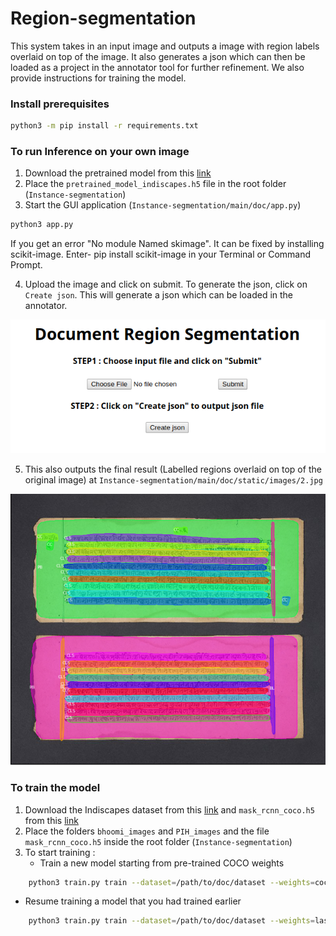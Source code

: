 # Region-segmentation

This system takes in an input image and outputs a image with region labels overlaid on top of the image. It also generates a json which can then be loaded as a project in the annotator tool for further refinement. We also provide instructions for training the model.

### Install prerequisites 

```bash
python3 -m pip install -r requirements.txt
```

### To run Inference on your own image

1. Download the pretrained model from this [link](https://drive.google.com/file/d/1TFUEjo4D7een7C7fGJV-xrU1cKi_hFeO/view?usp=sharing) 
2. Place the `pretrained_model_indiscapes.h5` file in the root folder (`Instance-segmentation`)
3. Start the  GUI application (`Instance-segmentation/main/doc/app.py`)
```bash
python3 app.py
```
If you get an error "No module Named skimage". It can be fixed by installing scikit-image. Enter- pip install scikit-image in your Terminal or Command Prompt.

4. Upload the image and click on submit. To generate the json, click on `Create json`. This will generate a json which can be loaded in the annotator.

![app](/images/app.png)

5. This also outputs the final result (Labelled regions overlaid on top of the original image) at `Instance-segmentation/main/doc/static/images/2.jpg`

![Results](/images/result.png)

### To train the model

1. Download the Indiscapes dataset from this [link](https://drive.google.com/drive/folders/1cHyRS0bYdE8s8e19RHZd6X0rnL_bGPMH?usp=sharing) and `mask_rcnn_coco.h5
`from this [link](https://github.com/matterport/Mask_RCNN/releases)
2. Place the folders `bhoomi_images` and `PIH_images` and the file `mask_rcnn_coco.h5` inside the root folder (`Instance-segmentation`)
3. To start training :
   - Train a new model starting from pre-trained COCO weights
```bash
	python3 train.py train --dataset=/path/to/doc/dataset --weights=coco
```

   - Resume training a model that you had trained earlier
```bash
	python3 train.py train --dataset=/path/to/doc/dataset --weights=last
```
